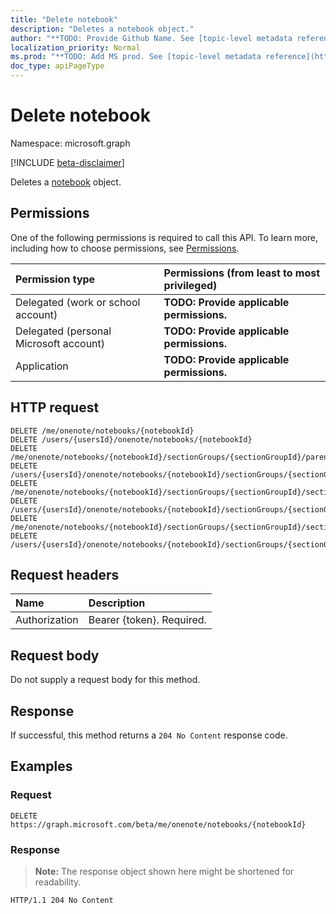 ```yaml
---
title: "Delete notebook"
description: "Deletes a notebook object."
author: "**TODO: Provide Github Name. See [topic-level metadata reference](https://msgo.azurewebsites.net/add/document/guidelines/metadata.html#topic-level-metadata)**"
localization_priority: Normal
ms.prod: "**TODO: Add MS prod. See [topic-level metadata reference](https://msgo.azurewebsites.net/add/document/guidelines/metadata.html#topic-level-metadata)**"
doc_type: apiPageType
---
```


# Delete notebook
Namespace: microsoft.graph

[!INCLUDE [beta-disclaimer](../../includes/beta-disclaimer.md)]

Deletes a [notebook](../resources/notebook.md) object.

## Permissions
One of the following permissions is required to call this API. To learn more, including how to choose permissions, see [Permissions](/graph/permissions-reference).

|Permission type|Permissions (from least to most privileged)|
|:---|:---|
|Delegated (work or school account)|**TODO: Provide applicable permissions.**|
|Delegated (personal Microsoft account)|**TODO: Provide applicable permissions.**|
|Application|**TODO: Provide applicable permissions.**|

## HTTP request

<!-- {
  "blockType": "ignored"
}
-->
``` http
DELETE /me/onenote/notebooks/{notebookId}
DELETE /users/{usersId}/onenote/notebooks/{notebookId}
DELETE /me/onenote/notebooks/{notebookId}/sectionGroups/{sectionGroupId}/parentNotebook
DELETE /users/{usersId}/onenote/notebooks/{notebookId}/sectionGroups/{sectionGroupId}/parentNotebook
DELETE /me/onenote/notebooks/{notebookId}/sectionGroups/{sectionGroupId}/sections/{onenoteSectionId}/parentNotebook
DELETE /users/{usersId}/onenote/notebooks/{notebookId}/sectionGroups/{sectionGroupId}/sections/{onenoteSectionId}/parentNotebook
DELETE /me/onenote/notebooks/{notebookId}/sectionGroups/{sectionGroupId}/sections/{onenoteSectionId}/pages/{onenotePageId}/parentNotebook
DELETE /users/{usersId}/onenote/notebooks/{notebookId}/sectionGroups/{sectionGroupId}/sections/{onenoteSectionId}/pages/{onenotePageId}/parentNotebook
```

## Request headers
|Name|Description|
|:---|:---|
|Authorization|Bearer {token}. Required.|

## Request body
Do not supply a request body for this method.

## Response

If successful, this method returns a `204 No Content` response code.

## Examples

### Request
<!-- {
  "blockType": "request",
  "name": "delete_notebook"
}
-->
``` http
DELETE https://graph.microsoft.com/beta/me/onenote/notebooks/{notebookId}
```


### Response
>**Note:** The response object shown here might be shortened for readability.
<!-- {
  "blockType": "response",
  "truncated": true
}
-->
``` http
HTTP/1.1 204 No Content
```

